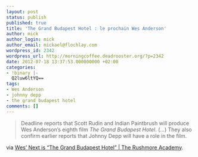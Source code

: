 ```yaml
---
layout: post
status: publish
published: true
title: 'The Grand Budapest Hotel : le prochain Wes Anderson'
author: mick
author_login: mick
author_email: mickael@flochlay.com
wordpress_id: 2342
wordpress_url: http://morningcoffee.deadrooster.org/?p=2342
date: 2012-07-18 13:37:53.000000000 +02:00
categories:
- !binary |-
  Q2luw6ltYQ==
tags:
- Wes Anderson
- johnny depp
- the grand budapest hotel
comments: []
---
```

<blockquote>Deadline reports that Scott Rudin and Indian Paintbrush will produce Wes Anderson’s eighth film <em>The Grand Budapest Hotel</em>. (...) They also confirm earlier reports that Johnny Depp will have a role in the film.</blockquote>
via <a href="http://rushmoreacademy.com/2012/07/wes-next-is-the-grand-budapest-hotel/">Wes’ Next is “The Grand Budapest Hotel” | The Rushmore Academy</a>.
